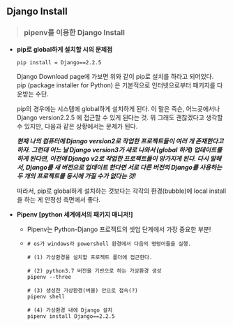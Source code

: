 ## Django Install

> ### pipenv를 이용한 Django Install

- **pip로 global하게 설치할 시의 문제점**

  ```
  pip install = Django==2.2.5
  ```

  Django Download page에 가보면 위와 같이 pip로 설치를 하라고 되어있다. <br>pip (package installer for Python) 은 기본적으로 인터넷으로부터 패키지를 다운받는 수단.

  pip의 경우에는 시스템에 global하게 설치하게 된다. 이 말은 즉슨, 어느곳에서나 Django version2.2.5 에 접근할 수 있게 된다는 것. 뭐 그래도 괜찮겠다고 생각할 수 있지만, 다음과 같은 상황에서는 문제가 된다. <br>

   ***현재 나의 컴퓨터에 Django version2로 작업한 프로젝트들이 여러 개 존재한다고 하자. 그런데 어느 날 Django version3가 새로 나와서 (global 하게) 업데이트를 하게 된다면, 이전에 Django v2로 작업한 프로젝트들이 망가지게 된다. 다시 말해서, Django를 새 버전으로 업데이트 한다면 서로 다른 버전의 Django를 사용하는 두 개의 프로젝트를 동시에 가질 수가 없다는 것!***

  따라서, pip로 global하게 설치하는 것보다는 각각의 환경(bubble)에 local install을 하는 게 안정성 측면에서 좋다.

- **Pipenv [python 세계에서의 패키지 매니저!]**

  - Pipenv는 Python-Django 프로젝트의 셋업 단계에서 가장 중요한 부분!

  - ```
    # os가 windows라 powershell 환경에서 다음의 명령어들을 실행.
    
    # (1) 가상환경을 설치할 프로젝트 폴더에 접근한다.
    
    # (2) python3.7 버전을 기반으로 하는 가상환경 생성
    pipenv --three
    
    # (3) 생성한 가상환경(버블) 안으로 접속(?)
    pipenv shell
    
    # (4) 가상환경 내에 Django 설치
    pipenv install Django==2.2.5
    ```

